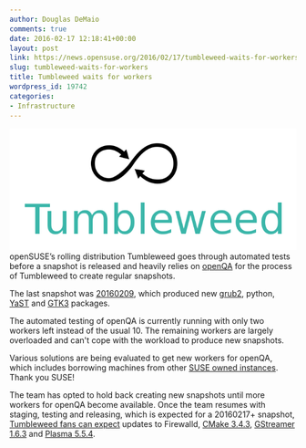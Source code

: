 ```yaml
---
author: Douglas DeMaio
comments: true
date: 2016-02-17 12:18:41+00:00
layout: post
link: https://news.opensuse.org/2016/02/17/tumbleweed-waits-for-workers/
slug: tumbleweed-waits-for-workers
title: Tumbleweed waits for workers
wordpress_id: 19742
categories:
- Infrastructure
---
```


![Tumbleweed-black-green](/wp-content/uploads/2015/10/Tumbleweed-black-green.png)openSUSE’s rolling distribution Tumbleweed goes through automated tests before a snapshot is released and heavily relies on [openQA](https://openqa.opensuse.org/) for the process of Tumbleweed to create regular snapshots.

The last snapshot was [20160209](http://bit.ly/1QIdTdw), which produced new [grub2](http://www.gnu.org/software/grub/manual/grub.html), python, [YaST](http://yast.github.io/) and [GTK3](https://developer.gnome.org/gtk3/3.0/) packages.

The automated testing of openQA is currently running with only two workers left instead of the usual 10. The remaining workers are largely overloaded and can't cope with the workload to produce new snapshots.

Various solutions are being evaluated to get new workers for openQA, which includes borrowing machines from other [SUSE owned instances](https://www.youtube.com/watch?v=M9bq_alk-sw). Thank you SUSE!



The team has opted to hold back creating new snapshots until more workers for openQA become available. Once the team resumes with staging, testing and releasing, which is expected for a 20160217+ snapshot, [Tumbleweed fans can expect](http://dominique.leuenberger.net/) updates to Firewalld, [CMake 3.4.3](https://cmake.org/cmake/help/v3.4/), [GStreamer 1.6.3](http://gstreamer.freedesktop.org/releases/gstreamer/1.6.3.html) and [Plasma 5.5.4](https://www.kde.org/announcements/plasma-5.5.4.php).
